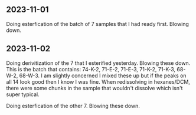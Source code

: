 ## 2023-11-01
Doing esterfication of the batch of 7 samples that I had ready first.
Blowing down.

## 2023-11-02
Doing derivitization of the 7 that I esterified yesterday.
Blowing these down.
This is the batch that contains:
74-K-2, 71-E-2, 71-E-3, 71-K-2, 71-K-3, 68-W-2, 68-W-3.
I am slightly concerned I mixed these up but if the peaks on all 14 look good then I know I was fine. 
When redissolving in hexanes/DCM, there were some chunks in the sample that wouldn't dissolve which isn't super typical. 

Doing esterfication of the other 7.
Blowing these down. 
